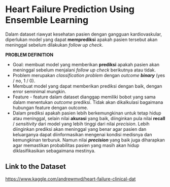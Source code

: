 # Heart Failure Prediction Using Ensemble Learning
Dalam dataset riawyat kesehatan pasien dengan gangguan kardiovaskular, diperlukan model yang dapat **memprediksi** apakah pasien tersebut akan meninggal sebelum dilakukan _follow up check_.

**PROBLEM DEFINITION**
- Goal: membuat model yang memberikan **prediksi** apakah pasien akan meninggal sebelum menjalani _follow up check_ berikutnya atau tidak.
- Problem merupakan _classification problem_ dengan _outcome_ **_binary_** (yes / no, 1 / 0).
- Membuat model yang dapat memberikan prediksi dengan baik, dengan error seminimal mungkin.
- Feature - feature dalam dataset dianggap memiliki bobot yang sama dalam menentukan _outcome_ prediksi. Tidak akan dikalkulasi bagaimana hubungan feature dengan outcome.
- Dalam prediksi apakah pasien lebih berkemungkinan untuk tetap hidup atau meninggal, selain nilai **akurasi** yang baik, diinginkan pula nilai **recall** / _sensitivity_ dari model yang lebih tinggi dari nilai _precision_. Lebih diinginkan prediksi akan meninggal yang benar agar pasien dan keluarganya dapat diinformasikan mengenai kondisi medisnya dan kemungkinan terburuk. Namun nilai **_precision_** yang baik juga diharapkan agar memastikan probabilitas pasien yang masih akan hidup diklasifikasikan sebagaimana mestinya.

## Link to the Dataset
https://www.kaggle.com/andrewmvd/heart-failure-clinical-dat

